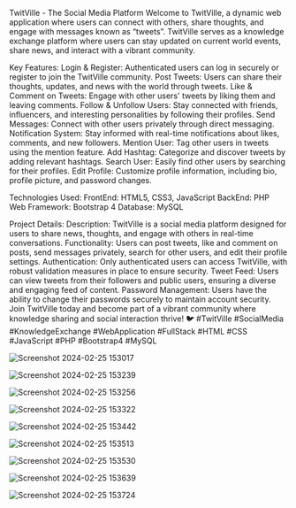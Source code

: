 TwitVille - The Social Media Platform
Welcome to TwitVille, a dynamic web application where users can connect with others, share thoughts, and engage with messages known as “tweets”. TwitVille serves as a knowledge exchange platform where users can stay updated on current world events, share news, and interact with a vibrant community.

Key Features:
Login & Register: Authenticated users can log in securely or register to join the TwitVille community.
Post Tweets: Users can share their thoughts, updates, and news with the world through tweets.
Like & Comment on Tweets: Engage with other users' tweets by liking them and leaving comments.
Follow & Unfollow Users: Stay connected with friends, influencers, and interesting personalities by following their profiles.
Send Messages: Connect with other users privately through direct messaging.
Notification System: Stay informed with real-time notifications about likes, comments, and new followers.
Mention User: Tag other users in tweets using the mention feature.
Add Hashtag: Categorize and discover tweets by adding relevant hashtags.
Search User: Easily find other users by searching for their profiles.
Edit Profile: Customize profile information, including bio, profile picture, and password changes.

Technologies Used:
FrontEnd: HTML5, CSS3, JavaScript
BackEnd: PHP
Web Framework: Bootstrap 4
Database: MySQL

Project Details:
Description: TwitVille is a social media platform designed for users to share news, thoughts, and engage with others in real-time conversations.
Functionality: Users can post tweets, like and comment on posts, send messages privately, search for other users, and edit their profile settings.
Authentication: Only authenticated users can access TwitVille, with robust validation measures in place to ensure security.
Tweet Feed: Users can view tweets from their followers and public users, ensuring a diverse and engaging feed of content.
Password Management: Users have the ability to change their passwords securely to maintain account security.
Join TwitVille today and become part of a vibrant community where knowledge sharing and social interaction thrive! 🐦 #TwitVille #SocialMedia #KnowledgeExchange #WebApplication #FullStack #HTML #CSS #JavaScript #PHP #Bootstrap4 #MySQL









![Screenshot 2024-02-25 153017](https://github.com/Ramalakshmi2209/Front-end/assets/118355051/e745608c-e782-4ef7-ab02-1306465207f0)

![Screenshot 2024-02-25 153239](https://github.com/Ramalakshmi2209/Front-end/assets/118355051/482d6117-e403-4eab-999b-3392e1f14c2c)

![Screenshot 2024-02-25 153256](https://github.com/Ramalakshmi2209/Front-end/assets/118355051/7dce8408-0a26-4bb6-b5b8-de02170cc83d)

![Screenshot 2024-02-25 153322](https://github.com/Ramalakshmi2209/Front-end/assets/118355051/17816a34-12c9-4a9c-9cdb-b86badfe5892)


![Screenshot 2024-02-25 153442](https://github.com/Ramalakshmi2209/Front-end/assets/118355051/c644fbaa-e86c-4c1a-bb70-da94b991d63b)

![Screenshot 2024-02-25 153513](https://github.com/Ramalakshmi2209/Front-end/assets/118355051/b562e24f-1ad1-4d81-9bdd-be168134f175)

![Screenshot 2024-02-25 153530](https://github.com/Ramalakshmi2209/Front-end/assets/118355051/44aa550a-b5e2-4b91-b881-e02c7bc5ee7e)

![Screenshot 2024-02-25 153639](https://github.com/Ramalakshmi2209/Front-end/assets/118355051/e8a48f6f-e84d-4a20-8d1f-7853018e2a45)

![Screenshot 2024-02-25 153724](https://github.com/Ramalakshmi2209/Front-end/assets/118355051/19e7fc04-c9bf-490d-8a08-767ace94d3ec)



